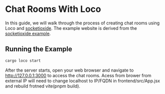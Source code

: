 # Chat Rooms With Loco



In this guide, we will walk through the process of creating chat rooms using Loco and [socketioxide](https://github.com/Totodore/socketioxide). The example website is derived from the [socketioxide example]((https://github.com/Totodore/socketioxide/tree/main/examples)).


## Running the Example
```sh
cargo loco start

```

After the server starts, open your web browser and navigate to http://127.0.0.1:3000 to access the chat rooms.
Acess from brower from external IP will need to change localhost to IP/FQDN in frontend/src/App.jsx and rebuild frotned vite(pnpm build).
